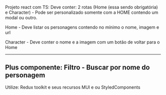 Projeto react com TS:
Deve conter: 
2 rotas (Home (essa sendo obrigatória) e Character) - Pode ser personalizado somente com a HOME contendo um modal ou outro.

Home - Deve listar os personagens contendo no mínimo o nome, imagem e url

Character - Deve conter o nome e a imagem com um botão de voltar para o Home

-------------------------------------------------------
Plus componente: Filtro - Buscar por nome do personagem
------------------------------

Utilize:
Redux toolkit e seus recursos
MUI e ou StyledComponents